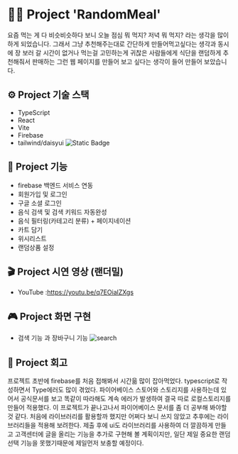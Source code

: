 # 🙋‍♀️  Project 'RandomMeal' 
요즘 먹는 게 다 비슷비슷하다 보니 오늘 점심 뭐 먹지? 저녁 뭐 먹지? 라는 생각을 많이 하게 되었습니다. 
그래서 그냥 추천해주는대로 간단하게 만들어먹고싶다는 생각과 동시에 장 보러 갈 시간이 없거나 먹는걸 고민하는게 귀찮은 사람들에게 식단을 랜덤하게 추천해줘서 판매하는 그런 웹 페이지를 만들어 보고 싶다는 생각이 들어 만들어 보았습니다.
 

## ⚙️  Project 기술 스택
- TypeScript
- React
- Vite
- Firebase
- tailwind/daisyui
![Static Badge](https://img.shields.io/badge/:badgeContent)

## 💨  Project 기능

- firebase 백엔드 서비스 연동
- 회원가입 및 로그인
- 구글 소셜 로그인
- 음식 검색 및 검색 키워드 자동완성
- 음식 필터링(카테고리 분류) + 페이지네이션
- 카트 담기
- 위시리스트
- 랜덤상품 설정

## 🎬  Project 시연 영상 (랜더밀)

- YouTube :https://youtu.be/q7EOialZXgs

## 🎮  Project 화면 구현

- 검색 기능 과 장바구니 기능
  ![search](https://github.com/bidanee/random-shop/assets/110444526/cf59af6b-04d8-4c5a-9c03-284059e2d9fc)

## 🚀  Project 회고

프로젝트 초반에 firebase를 처음 접해봐서 시간읆 많이 잡아먹었다.
typescript로 작성하면서 Type에러도 많이 겪었다.
파이어베이스 스토어와 스토리지를 사용하는데 있어서 공식문서를 보고 똑같이 따라해도 계속 에러가 발생하여 결국 따로 로컬스토리지를 만들어 적용했다.
이 프로젝트가 끝나고나서 파이어베이스 문서를 좀 더 공부해 봐야할 것 같다.
처음에 라이브러리를 활용할까 했지만 어쩌다 보니 쓰지 않았고 추후에는 라이브러리들을 적용해 보려한다.
제출 후에 ui도 라이브러리를 사용하여 더 깔끔하게 만들고
고객센터에 글을 올리는 기능을 추가로 구현해 볼 계획이지만,
일단 제일 중요한 랜덤선택 기능을 못했기때문에 제일먼저 보충할 예정이다.
